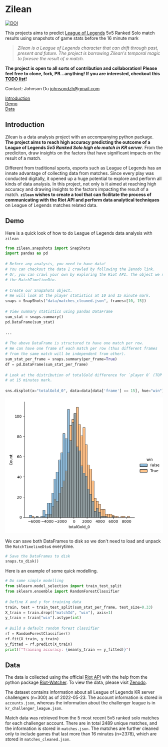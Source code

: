 # Zilean

[![DOI](https://zenodo.org/badge/DOI/10.5281/zenodo.6596322.svg)](https://doi.org/10.5281/zenodo.6596322)

This projects aims to predict [League of Legends](https://www.leagueoflegends.com) 5v5 Ranked Solo match results using snapshots of game stats before the 16 minute mark

> _Zilean is a League of Legends character that can drift through past, present and future. The project is borrowing Zilean's temporal magic to foresee the result of a match._

**The project is open to all sorts of contribution and collaboration! Please feel free to clone, fork, PR...anything! If you are interested, checkout this [TODO list](Welcome.md)!**

Contact: Johnson Du <johnsondzh@gmail.com>

[Introduction](#Introduction)\
[Demo](#Demo)\
[Data](#Data)

## Introduction

Zilean is a data analysis project with an accompanying python package. **The project aims to reach high accuracy predicting the outcome of a League of Legends _5v5 Ranked Solo high elo match in KR server_**. From the prediciton, draw insights on the factors that have significant impacts on the result of a match.

Different from traditional sports, esports such as League of Legends has an innate advantage of collecting data from matches. Since every play was conducted digitally, it opened up a huge potential to explore and perform all kinds of data analysis. In this project, not only is it aimed at reaching high accuracy and drawing insights to the factors impacting the result of a match. **`zilean` wishes to create a tool that can ficilitate the process of communicating with the Riot API and perform data analytical techniques** on League of Legends matches related data. 

## Demo

Here is a quick look of how to do League of Legends data analysis with `zilean`

```python
from zilean.snapshots import SnapShots
import pandas as pd

# Before any analysis, you need to have data!
# You can checkout the data I crawled by following the Zenodo link.
# Or, you can crawl your own by exploring the Riot API. The object we need is
# the MatchTimelineDto.

# Create our SnapShots object.
# We will look at the player statistics at 10 and 15 minute mark.
snaps = SnapShots("data/matches_cleaned.json", frames=[10, 15])

# View summary statistics using pandas DataFrame
sum_stat = snaps.summary()
pd.DataFrame(sum_stat)

...

# The above DataFrame is structured to have one match per row.
# We can have one frame of each match per row (thus different frames 
# from the same match will be independent from other).
sum_stat_per_frame = snaps.summary(per_frame=True)
df = pd.DataFrame(sum_stat_per_frame) 

# Look at the distribution of totalGold difference for `player 0` (TOP player)
# at 15 minutes mark.

sns.displot(x="totalGold_0", data=data[data['frame'] == 15], hue="win")
```

![demo_1.png](demo_1.png)

We can save both DataFrames to disk so we don't need to load and unpack the `MatchTimelineDto`s everytime.

```python
# Save the DataFrames to disk
snaps.to_disk()
```

Here is an example of some quick modelling.

```python
# Do some simple modelling
from sklearn.model_selection import train_test_split
from sklearn.ensemble import RandomForestClassifier

# Define X and y for training data
train, test = train_test_split(sum_stat_per_frame, test_size=0.33)
X_train = train.drop(["matchId", "win"], axis=1)
y_train = train["win"].astype(int)

# Build a default random forest classifier
rf = RandomForestClassifier()
rf.fit(X_train, y_train)
y_fitted = rf.predict(X_train)
print(f"Training accuracy: {mean(y_train == y_fitted)}")
```

## Data

The data is collected using the official [Riot API](https://developer.riotgames.com/apis) with the help from the python package [Riot-Watcher](https://github.com/pseudonym117/Riot-Watcher). To view the data, please visit [Zenodo](https://doi.org/10.5281/zenodo.6596322). 

The dataset contains information about all League of Legends KR server challengers (n=300) as of 2022-05-23. The account information is stored in `accounts.json`, whereas the information about the challenger league is in `kr_challenger_league.json`. 

Match data was retrieved from the 5 most recent 5v5 ranked solo matches for each challenger account. There are in total 2489 unique matches, and the information is stored in `matches.json`. The matches are further cleaned only to include games that last more than 16 minutes (n=2378), which are stored in `matches_cleaned.json`.